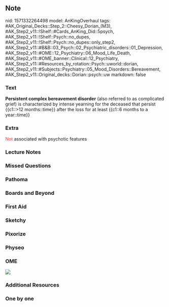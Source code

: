 ## Note
nid: 1571332264498
model: AnKingOverhaul
tags: #AK_Original_Decks::Step_2::Cheesy_Dorian_(M3), #AK_Step2_v11::!Shelf::#Cards_AnKing_Did::5psych, #AK_Step2_v11::!Shelf::Psych::no_dupes, #AK_Step2_v11::!Shelf::Psych::no_dupes::only_step2, #AK_Step2_v11::#B&B::03_Psych::02_Psychiatric_disorders::01_Depression, #AK_Step2_v11::#OME::12_Psychiatry::06_Mood_Life_Death, #AK_Step2_v11::#OME_banner::Clinical::12_Psychiatry, #AK_Step2_v11::#Resources_by_rotation::Psych::uworld::dorian, #AK_Step2_v11::#Subjects::Psychiatry::05_Mood_Disorders::Bereavement, #AK_Step2_v11::Original_decks::Dorian::psych::uw
markdown: false

### Text
<b>Persistent complex bereavement disorder</b> (also referred to as
complicated grief) is characterized by intense yearning for the
deceased that persist {{c1::>12 months::time}} after the loss
for at least {{c1::6 months to a year::time}}

### Extra
<font color="#FF3B30">Not</font> associated with psychotic features

### Lecture Notes


### Missed Questions


### Pathoma


### Boards and Beyond


### First Aid


### Sketchy


### Pixorize


### Physeo


### OME
<div class="ome-widget">
  <a href=
  "https://onlinemeded.org/spa/psychiatry?ref=anki"><img src=
  "_OME_AnkiFlashcards_Topic_3.png"></a>
</div>

### Additional Resources


### One by one

